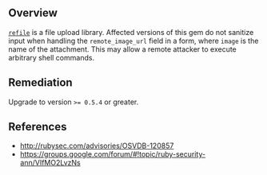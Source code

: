 ## Overview
[`refile`](https://rubygems.org/gems/refile) is a file upload library.
Affected versions of this gem do not sanitize input when handling the `remote_image_url` field in a form, where `image` is the name of the attachment. This may allow a remote attacker to execute arbitrary shell commands.

## Remediation
Upgrade to version `>= 0.5.4` or greater.

## References
- http://rubysec.com/advisories/OSVDB-120857
- https://groups.google.com/forum/#!topic/ruby-security-ann/VIfMO2LvzNs
